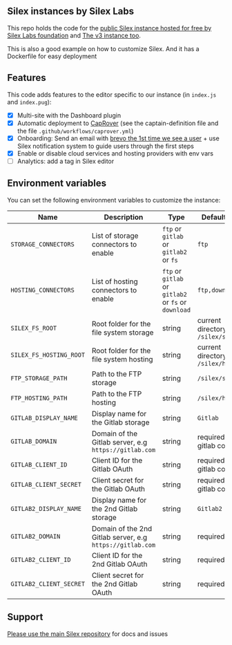 ## Silex instances by Silex Labs

This repo holds the code for the [public Silex instance hosted for free by Silex Labs foundation](https://editor.silex.me) and [The v3 instance too](https://v3.silex.me).

This is also a good example on how to customize Silex. And it has a Dockerfile for easy deployment

## Features

This code adds features to the editor specific to our instance (in `index.js` and `index.pug`):

* [x] Multi-site with the Dashboard plugin
* [x] Automatic deployment to [CapRover](https://caprover.com/) (see the captain-definition file and the file `.github/workflows/caprover.yml`)
* [x] Onboarding: Send an email with [brevo the 1st time we see a user](https://brevo.co/) + use Silex notification system to guide users through the first steps
* [x] Enable or disable cloud services and hosting providers with env vars
* [ ] Analytics: add a tag in Silex editor

## Environment variables

You can set the following environment variables to customize the instance:

| Name | Description | Type | Default value |
|------|-------------| ---- |---------------|
| `STORAGE_CONNECTORS` | List of storage connectors to enable | `ftp` or `gitlab` or `gitlab2` or `fs` | `ftp` |
| `HOSTING_CONNECTORS` | List of hosting connectors to enable | `ftp` or `gitlab` or `gitlab2` or `fs` or `download` | `ftp,download` |
| `SILEX_FS_ROOT` | Root folder for the file system storage | string | current directory + `/silex/storage/` |
| `SILEX_FS_HOSTING_ROOT` | Root folder for the file system hosting | string | current directory + `/silex/hosting/` |
| `FTP_STORAGE_PATH` | Path to the FTP storage | string | `/silex/storage/` |
| `FTP_HOSTING_PATH` | Path to the FTP hosting | string | `/silex/hosting/` |
| `GITLAB_DISPLAY_NAME` | Display name for the Gitlab storage | string | `Gitlab` |
| `GITLAB_DOMAIN` | Domain of the Gitlab server, e.g `https://gitlab.com` | string | required with gitlab connector |
| `GITLAB_CLIENT_ID` | Client ID for the Gitlab OAuth | string | required with gitlab connector |
| `GITLAB_CLIENT_SECRET` | Client secret for the Gitlab OAuth | string | required with gitlab connector |
| `GITLAB2_DISPLAY_NAME` | Display name for the 2nd Gitlab storage | string | `Gitlab2` |
| `GITLAB2_DOMAIN` | Domain of the 2nd Gitlab server, e.g `https://gitlab.com` | string | required |
| `GITLAB2_CLIENT_ID` | Client ID for the 2nd Gitlab OAuth | string | required |
| `GITLAB2_CLIENT_SECRET` | Client secret for the 2nd Gitlab OAuth | string | required |

## Support

[Please use the main Silex repository](https://github.com/silexlabs/Silex/) for docs and issues
